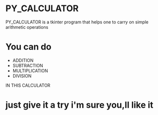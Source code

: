 # PY_CALCULATOR
PY_CALCULATOR is a tkinter program that helps one to carry on simple arithmetic operations
# You can do
- ADDITION
- SUBTRACTION
- MULTIPLICATION
- DIVISION

IN THIS CALCULATOR


# just give it a try i'm sure you,ll like it

